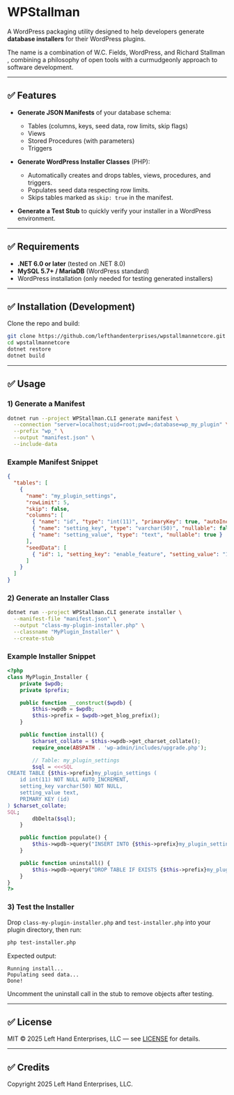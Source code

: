 # WPStallman

A WordPress packaging utility designed to help developers generate **database installers** for their WordPress plugins.

The name is a combination of W\.C. Fields, WordPress, and Richard Stallman , combining a philosophy of open tools with a curmudgeonly approach to software development.

---

## ✅ Features

* **Generate JSON Manifests** of your database schema:

  * Tables (columns, keys, seed data, row limits, skip flags)
  * Views
  * Stored Procedures (with parameters)
  * Triggers
* **Generate WordPress Installer Classes** (PHP):

  * Automatically creates and drops tables, views, procedures, and triggers.
  * Populates seed data respecting row limits.
  * Skips tables marked as `skip: true` in the manifest.
* **Generate a Test Stub** to quickly verify your installer in a WordPress environment.

---

## ✅ Requirements

* **.NET 6.0 or later** (tested on .NET 8.0)
* **MySQL 5.7+ / MariaDB** (WordPress standard)
* WordPress installation (only needed for testing generated installers)

---

## ✅ Installation (Development)

Clone the repo and build:

```bash
git clone https://github.com/lefthandenterprises/wpstallmannetcore.git
cd wpstallmannetcore
dotnet restore
dotnet build
```

---

## ✅ Usage

### 1) Generate a Manifest

```bash
dotnet run --project WPStallman.CLI generate manifest \
  --connection "server=localhost;uid=root;pwd=;database=wp_my_plugin" \
  --prefix "wp_" \
  --output "manifest.json" \
  --include-data
```

### Example Manifest Snippet

```json
{
  "tables": [
    {
      "name": "my_plugin_settings",
      "rowLimit": 5,
      "skip": false,
      "columns": [
        { "name": "id", "type": "int(11)", "primaryKey": true, "autoIncrement": true },
        { "name": "setting_key", "type": "varchar(50)", "nullable": false },
        { "name": "setting_value", "type": "text", "nullable": true }
      ],
      "seedData": [
        { "id": 1, "setting_key": "enable_feature", "setting_value": "1" }
      ]
    }
  ]
}
```

### 2) Generate an Installer Class

```bash
dotnet run --project WPStallman.CLI generate installer \
  --manifest-file "manifest.json" \
  --output "class-my-plugin-installer.php" \
  --classname "MyPlugin_Installer" \
  --create-stub
```

### Example Installer Snippet

```php
<?php
class MyPlugin_Installer {
    private $wpdb;
    private $prefix;

    public function __construct($wpdb) {
        $this->wpdb = $wpdb;
        $this->prefix = $wpdb->get_blog_prefix();
    }

    public function install() {
        $charset_collate = $this->wpdb->get_charset_collate();
        require_once(ABSPATH . 'wp-admin/includes/upgrade.php');

        // Table: my_plugin_settings
        $sql = <<<SQL
CREATE TABLE {$this->prefix}my_plugin_settings (
    id int(11) NOT NULL AUTO_INCREMENT,
    setting_key varchar(50) NOT NULL,
    setting_value text,
    PRIMARY KEY (id)
) $charset_collate;
SQL;
        dbDelta($sql);
    }

    public function populate() {
        $this->wpdb->query("INSERT INTO {$this->prefix}my_plugin_settings (id, setting_key, setting_value) VALUES (1, 'enable_feature', '1');");
    }

    public function uninstall() {
        $this->wpdb->query("DROP TABLE IF EXISTS {$this->prefix}my_plugin_settings");
    }
}
?>
```

### 3) Test the Installer

Drop `class-my-plugin-installer.php` and `test-installer.php` into your plugin directory, then run:

```bash
php test-installer.php
```

Expected output:

```
Running install...
Populating seed data...
Done!
```

Uncomment the uninstall call in the stub to remove objects after testing.

---

## ✅ License

MIT © 2025 Left Hand Enterprises, LLC — see [LICENSE](./LICENSE) for details.


---

## ✅ Credits

Copyright 2025 Left Hand Enterprises, LLC.
